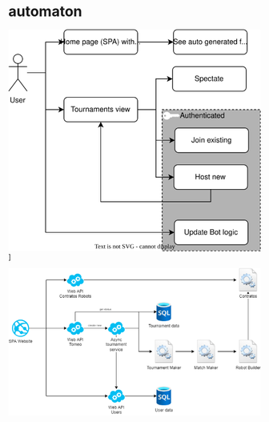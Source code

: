 # automaton

<a href="https://viewer.diagrams.net/?tags=%7B%7D&highlight=0000ff&edit=https%3A%2F%2Fapp.diagrams.net%2F%3Fmode%3Dgithub%23Hhlavrencic%252Fautomaton%252Fgh-pages%252Fcomponentes.drawio.svg&layers=1&nav=1&title=componentes.drawio.svg#Uhttps%3A%2F%2Fraw.githubusercontent.com%2Fhlavrencic%2Fautomaton%2Fgh-pages%2Fcomponentes.drawio.svg" target="_blank">

![Alt text](./componentes.drawio.svg)]

</a>

<a href="https://viewer.diagrams.net/?tags=%7B%7D&highlight=0000ff&edit=https%3A%2F%2Fapp.diagrams.net%2F%3Fmode%3Dgithub%23Hhlavrencic%252Fautomaton%252Fgh-pages%252Fmodulos-Components.drawio.png&layers=1&nav=1&title=modulos-Components.drawio.png#Uhttps%3A%2F%2Fraw.githubusercontent.com%2Fhlavrencic%2Fautomaton%2Fgh-pages%2Fmodulos-Components.drawio.png" target="_blank">

![Alt text](./modulos-Components.drawio.png)

</a>
